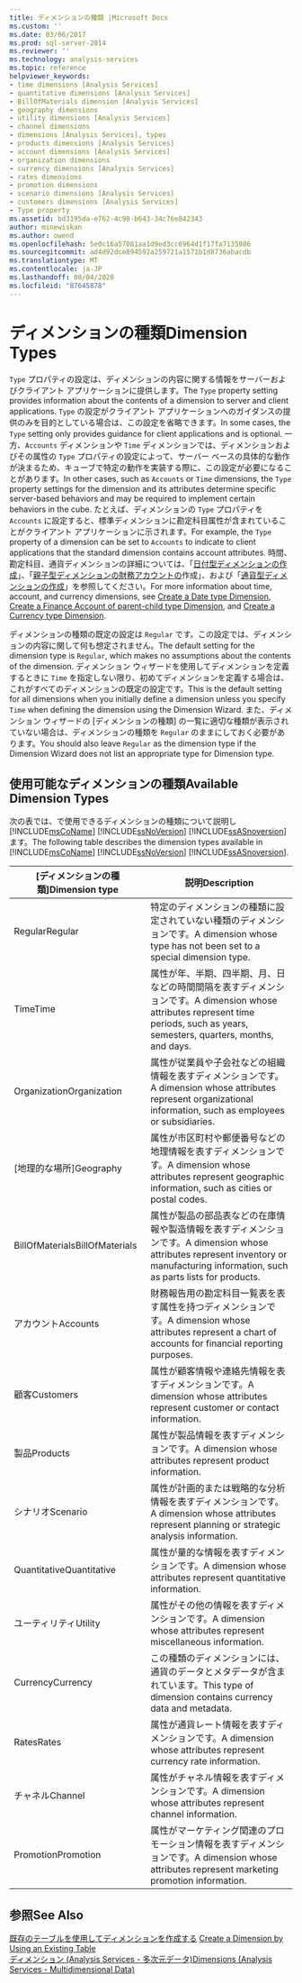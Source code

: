 ```yaml
---
title: ディメンションの種類 |Microsoft Docs
ms.custom: ''
ms.date: 03/06/2017
ms.prod: sql-server-2014
ms.reviewer: ''
ms.technology: analysis-services
ms.topic: reference
helpviewer_keywords:
- time dimensions [Analysis Services]
- quantitative dimensions [Analysis Services]
- BillOfMaterials dimension [Analysis Services]
- geography dimensions
- utility dimensions [Analysis Services]
- channel dimensions
- dimensions [Analysis Services], types
- products dimensions [Analysis Services]
- account dimensions [Analysis Services]
- organization dimensions
- currency dimensions [Analysis Services]
- rates dimensions
- promotion dimensions
- scenario dimensions [Analysis Services]
- customers dimensions [Analysis Services]
- Type property
ms.assetid: bd3195da-e762-4c98-b643-34c76e842343
author: minewiskan
ms.author: owend
ms.openlocfilehash: 5e0c16a57081aa1d9ed3cc6964d1f17fa7135986
ms.sourcegitcommit: ad4d92dce894592a259721a1571b1d8736abacdb
ms.translationtype: MT
ms.contentlocale: ja-JP
ms.lasthandoff: 08/04/2020
ms.locfileid: "87645878"
---
```

# <a name="dimension-types"></a><span data-ttu-id="ca1e7-102">ディメンションの種類</span><span class="sxs-lookup"><span data-stu-id="ca1e7-102">Dimension Types</span></span>
  <span data-ttu-id="ca1e7-103">`Type` プロパティの設定は、ディメンションの内容に関する情報をサーバーおよびクライアント アプリケーションに提供します。</span><span class="sxs-lookup"><span data-stu-id="ca1e7-103">The `Type` property setting provides information about the contents of a dimension to server and client applications.</span></span> <span data-ttu-id="ca1e7-104">`Type` の設定がクライアント アプリケーションへのガイダンスの提供のみを目的としている場合は、この設定を省略できます。</span><span class="sxs-lookup"><span data-stu-id="ca1e7-104">In some cases, the `Type` setting only provides guidance for client applications and is optional.</span></span> <span data-ttu-id="ca1e7-105">一方、`Accounts` ディメンションや `Time` ディメンションでは、ディメンションおよびその属性の `Type` プロパティの設定によって、サーバー ベースの具体的な動作が決まるため、キューブで特定の動作を実装する際に、この設定が必要になることがあります。</span><span class="sxs-lookup"><span data-stu-id="ca1e7-105">In other cases, such as `Accounts` or `Time` dimensions, the `Type` property settings for the dimension and its attributes determine specific server-based behaviors and may be required to implement certain behaviors in the cube.</span></span> <span data-ttu-id="ca1e7-106">たとえば、ディメンションの `Type` プロパティを `Accounts` に設定すると、標準ディメンションに勘定科目属性が含まれていることがクライアント アプリケーションに示されます。</span><span class="sxs-lookup"><span data-stu-id="ca1e7-106">For example, the `Type` property of a dimension can be set to `Accounts` to indicate to client applications that the standard dimension contains account attributes.</span></span> <span data-ttu-id="ca1e7-107">時間、勘定科目、通貨ディメンションの詳細については、「[日付型ディメンションの作成](../multidimensional-models/database-dimensions-create-a-date-type-dimension.md)」、「[親子型ディメンションの財務アカウントの](../multidimensional-models/database-dimensions-finance-account-of-parent-child-type.md)作成」、および「[通貨型ディメンションの作成](../multidimensional-models/database-dimensions-create-a-currency-type-dimension.md)」を参照してください。</span><span class="sxs-lookup"><span data-stu-id="ca1e7-107">For more information about time, account, and currency dimensions, see [Create a Date type Dimension](../multidimensional-models/database-dimensions-create-a-date-type-dimension.md), [Create a Finance Account of parent-child type Dimension](../multidimensional-models/database-dimensions-finance-account-of-parent-child-type.md), and [Create a Currency type Dimension](../multidimensional-models/database-dimensions-create-a-currency-type-dimension.md).</span></span>  
  
 <span data-ttu-id="ca1e7-108">ディメンションの種類の既定の設定は `Regular` です。この設定では、ディメンションの内容に関して何も想定されません。</span><span class="sxs-lookup"><span data-stu-id="ca1e7-108">The default setting for the dimension type is `Regular`, which makes no assumptions about the contents of the dimension.</span></span> <span data-ttu-id="ca1e7-109">ディメンション ウィザードを使用してディメンションを定義するときに `Time` を指定しない限り、初めてディメンションを定義する場合は、これがすべてのディメンションの既定の設定です。</span><span class="sxs-lookup"><span data-stu-id="ca1e7-109">This is the default setting for all dimensions when you initially define a dimension unless you specify `Time` when defining the dimension using the Dimension Wizard.</span></span> <span data-ttu-id="ca1e7-110">また、ディメンション ウィザードの [ディメンションの種類] の一覧に適切な種類が表示されていない場合は、ディメンションの種類を `Regular` のままにしておく必要があります。</span><span class="sxs-lookup"><span data-stu-id="ca1e7-110">You should also leave `Regular` as the dimension type if the Dimension Wizard does not list an appropriate type for Dimension type.</span></span>  
  
## <a name="available-dimension-types"></a><span data-ttu-id="ca1e7-111">使用可能なディメンションの種類</span><span class="sxs-lookup"><span data-stu-id="ca1e7-111">Available Dimension Types</span></span>  
 <span data-ttu-id="ca1e7-112">次の表では、で使用できるディメンションの種類について説明し [!INCLUDE[msCoName](../../includes/msconame-md.md)] [!INCLUDE[ssNoVersion](../../includes/ssnoversion-md.md)] [!INCLUDE[ssASnoversion](../../includes/ssasnoversion-md.md)] ます。</span><span class="sxs-lookup"><span data-stu-id="ca1e7-112">The following table describes the dimension types available in [!INCLUDE[msCoName](../../includes/msconame-md.md)] [!INCLUDE[ssNoVersion](../../includes/ssnoversion-md.md)] [!INCLUDE[ssASnoversion](../../includes/ssasnoversion-md.md)].</span></span>  
  
|<span data-ttu-id="ca1e7-113">[ディメンションの種類]</span><span class="sxs-lookup"><span data-stu-id="ca1e7-113">Dimension type</span></span>|<span data-ttu-id="ca1e7-114">説明</span><span class="sxs-lookup"><span data-stu-id="ca1e7-114">Description</span></span>|  
|--------------------|-----------------|  
|<span data-ttu-id="ca1e7-115">Regular</span><span class="sxs-lookup"><span data-stu-id="ca1e7-115">Regular</span></span>|<span data-ttu-id="ca1e7-116">特定のディメンションの種類に設定されていない種類のディメンションです。</span><span class="sxs-lookup"><span data-stu-id="ca1e7-116">A dimension whose type has not been set to a special dimension type.</span></span>|  
|<span data-ttu-id="ca1e7-117">Time</span><span class="sxs-lookup"><span data-stu-id="ca1e7-117">Time</span></span>|<span data-ttu-id="ca1e7-118">属性が年、半期、四半期、月、日などの時間間隔を表すディメンションです。</span><span class="sxs-lookup"><span data-stu-id="ca1e7-118">A dimension whose attributes represent time periods, such as years, semesters, quarters, months, and days.</span></span>|  
|<span data-ttu-id="ca1e7-119">Organization</span><span class="sxs-lookup"><span data-stu-id="ca1e7-119">Organization</span></span>|<span data-ttu-id="ca1e7-120">属性が従業員や子会社などの組織情報を表すディメンションです。</span><span class="sxs-lookup"><span data-stu-id="ca1e7-120">A dimension whose attributes represent organizational information, such as employees or subsidiaries.</span></span>|  
|<span data-ttu-id="ca1e7-121">[地理的な場所]</span><span class="sxs-lookup"><span data-stu-id="ca1e7-121">Geography</span></span>|<span data-ttu-id="ca1e7-122">属性が市区町村や郵便番号などの地理情報を表すディメンションです。</span><span class="sxs-lookup"><span data-stu-id="ca1e7-122">A dimension whose attributes represent geographic information, such as cities or postal codes.</span></span>|  
|<span data-ttu-id="ca1e7-123">BillOfMaterials</span><span class="sxs-lookup"><span data-stu-id="ca1e7-123">BillOfMaterials</span></span>|<span data-ttu-id="ca1e7-124">属性が製品の部品表などの在庫情報や製造情報を表すディメンションです。</span><span class="sxs-lookup"><span data-stu-id="ca1e7-124">A dimension whose attributes represent inventory or manufacturing information, such as parts lists for products.</span></span>|  
|<span data-ttu-id="ca1e7-125">アカウント</span><span class="sxs-lookup"><span data-stu-id="ca1e7-125">Accounts</span></span>|<span data-ttu-id="ca1e7-126">財務報告用の勘定科目一覧表を表す属性を持つディメンションです。</span><span class="sxs-lookup"><span data-stu-id="ca1e7-126">A dimension whose attributes represent a chart of accounts for financial reporting purposes.</span></span>|  
|<span data-ttu-id="ca1e7-127">顧客</span><span class="sxs-lookup"><span data-stu-id="ca1e7-127">Customers</span></span>|<span data-ttu-id="ca1e7-128">属性が顧客情報や連絡先情報を表すディメンションです。</span><span class="sxs-lookup"><span data-stu-id="ca1e7-128">A dimension whose attributes represent customer or contact information.</span></span>|  
|<span data-ttu-id="ca1e7-129">製品</span><span class="sxs-lookup"><span data-stu-id="ca1e7-129">Products</span></span>|<span data-ttu-id="ca1e7-130">属性が製品情報を表すディメンションです。</span><span class="sxs-lookup"><span data-stu-id="ca1e7-130">A dimension whose attributes represent product information.</span></span>|  
|<span data-ttu-id="ca1e7-131">シナリオ</span><span class="sxs-lookup"><span data-stu-id="ca1e7-131">Scenario</span></span>|<span data-ttu-id="ca1e7-132">属性が計画的または戦略的な分析情報を表すディメンションです。</span><span class="sxs-lookup"><span data-stu-id="ca1e7-132">A dimension whose attributes represent planning or strategic analysis information.</span></span>|  
|<span data-ttu-id="ca1e7-133">Quantitative</span><span class="sxs-lookup"><span data-stu-id="ca1e7-133">Quantitative</span></span>|<span data-ttu-id="ca1e7-134">属性が量的な情報を表すディメンションです。</span><span class="sxs-lookup"><span data-stu-id="ca1e7-134">A dimension whose attributes represent quantitative information.</span></span>|  
|<span data-ttu-id="ca1e7-135">ユーティリティ</span><span class="sxs-lookup"><span data-stu-id="ca1e7-135">Utility</span></span>|<span data-ttu-id="ca1e7-136">属性がその他の情報を表すディメンションです。</span><span class="sxs-lookup"><span data-stu-id="ca1e7-136">A dimension whose attributes represent miscellaneous information.</span></span>|  
|<span data-ttu-id="ca1e7-137">Currency</span><span class="sxs-lookup"><span data-stu-id="ca1e7-137">Currency</span></span>|<span data-ttu-id="ca1e7-138">この種類のディメンションには、通貨のデータとメタデータが含まれています。</span><span class="sxs-lookup"><span data-stu-id="ca1e7-138">This type of dimension contains currency data and metadata.</span></span>|  
|<span data-ttu-id="ca1e7-139">Rates</span><span class="sxs-lookup"><span data-stu-id="ca1e7-139">Rates</span></span>|<span data-ttu-id="ca1e7-140">属性が通貨レート情報を表すディメンションです。</span><span class="sxs-lookup"><span data-stu-id="ca1e7-140">A dimension whose attributes represent currency rate information.</span></span>|  
|<span data-ttu-id="ca1e7-141">チャネル</span><span class="sxs-lookup"><span data-stu-id="ca1e7-141">Channel</span></span>|<span data-ttu-id="ca1e7-142">属性がチャネル情報を表すディメンションです。</span><span class="sxs-lookup"><span data-stu-id="ca1e7-142">A dimension whose attributes represent channel information.</span></span>|  
|<span data-ttu-id="ca1e7-143">Promotion</span><span class="sxs-lookup"><span data-stu-id="ca1e7-143">Promotion</span></span>|<span data-ttu-id="ca1e7-144">属性がマーケティング関連のプロモーション情報を表すディメンションです。</span><span class="sxs-lookup"><span data-stu-id="ca1e7-144">A dimension whose attributes represent marketing promotion information.</span></span>|  
  
## <a name="see-also"></a><span data-ttu-id="ca1e7-145">参照</span><span class="sxs-lookup"><span data-stu-id="ca1e7-145">See Also</span></span>  
 <span data-ttu-id="ca1e7-146">[既存のテーブルを使用してディメンションを作成する](../multidimensional-models/create-a-dimension-by-using-an-existing-table.md) </span><span class="sxs-lookup"><span data-stu-id="ca1e7-146">[Create a Dimension by Using an Existing Table](../multidimensional-models/create-a-dimension-by-using-an-existing-table.md) </span></span>  
 [<span data-ttu-id="ca1e7-147">ディメンション &#40;Analysis Services - 多次元データ&#41;</span><span class="sxs-lookup"><span data-stu-id="ca1e7-147">Dimensions &#40;Analysis Services - Multidimensional Data&#41;</span></span>](dimensions-analysis-services-multidimensional-data.md)  
  
  

